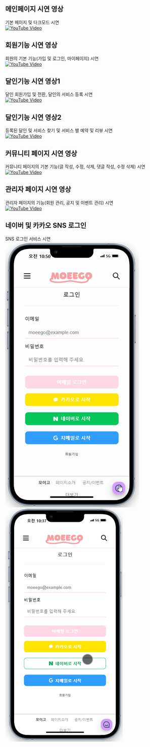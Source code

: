 ## 메인페이지 시연 영상
기본 페이지 및 다크모드 시연<br/>
[![YouTube Video](https://img.youtube.com/vi/XJCs_HKumGc/0.jpg)](https://youtu.be/XJCs_HKumGc)

## 회원기능 시연 영상
회원의 기본 기능(가입 및 로그인, 마이페이지) 시연<br/>
[![YouTube Video](https://img.youtube.com/vi/kDf2MJ3-2g8/0.jpg)](https://youtu.be/kDf2MJ3-2g8)

## 달인기능 시연 영상1
달인 회원가입 및 전환, 달인의 서비스 등록 시연<br/>
[![YouTube Video](https://img.youtube.com/vi/Ux7kkKjYozs/0.jpg)](https://youtu.be/Ux7kkKjYozs)

## 달인기능 시연 영상2
등록된 달인 및 서비스 찾기 및 서비스 별 예약 및 리뷰 시연<br/>
[![YouTube Video](https://img.youtube.com/vi/7OJ-0hfF0qE/0.jpg)](https://youtu.be/7OJ-0hfF0qE)

## 커뮤니티 페이지 시연 영상
커뮤니티 페이지의 기본 기능(글 작성, 수정, 삭제, 댓글 작성, 수정 삭제) 시연<br/>
[![YouTube Video](https://img.youtube.com/vi/rawraOxSYu4/0.jpg)](https://youtu.be/rawraOxSYu4)

## 관리자 페이지 시연 영상
관리자 페이지의 기능(회원 관리, 공지 및 이벤트 관리) 시연<br/>
[![YouTube Video](https://img.youtube.com/vi/uCi8IKE5kqU/0.jpg)](https://youtu.be/uCi8IKE5kqU)

## 네이버 및 카카오 SNS 로그인
SNS 로그인 서비스 시연<br/>
![네이버 SNS 로그인](네이버로그인.gif)&emsp;&emsp;&emsp;&emsp;&emsp;![카카오 SNS 로그인](카카오로그인.gif)
